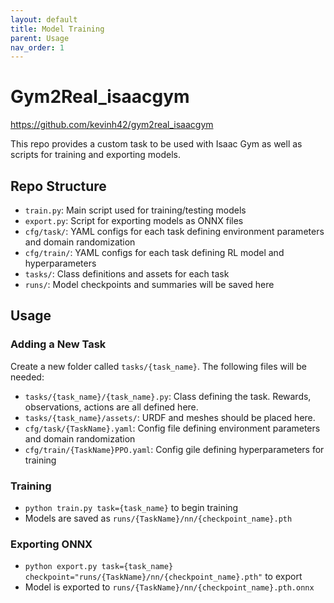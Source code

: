 ```yaml
---
layout: default
title: Model Training
parent: Usage
nav_order: 1
---
```


# Gym2Real_isaacgym
https://github.com/kevinh42/gym2real_isaacgym

This repo provides a custom task to be used with Isaac Gym as well as scripts for training and exporting models.

## Repo Structure
- `train.py`: Main script used for training/testing models
- `export.py`: Script for exporting models as ONNX files
- `cfg/task/`: YAML configs for each task defining environment parameters and domain randomization
- `cfg/train/`: YAML configs for each task defining RL model and hyperparameters
- `tasks/`: Class definitions and assets for each task
- `runs/`: Model checkpoints and summaries will be saved here

## Usage
### Adding a New Task
Create a new folder called `tasks/{task_name}`. The following files will be needed:
- `tasks/{task_name}/{task_name}.py`: Class defining the task. Rewards, observations, actions are all defined here.
- `tasks/{task_name}/assets/`: URDF and meshes should be placed here.
- `cfg/task/{TaskName}.yaml`: Config file defining environment parameters and domain randomization
- `cfg/train/{TaskName}PPO.yaml`: Config gile defining hyperparameters for training

### Training
- `python train.py task={task_name}` to begin training
- Models are saved as `runs/{TaskName}/nn/{checkpoint_name}.pth`

### Exporting ONNX
- `python export.py task={task_name} checkpoint="runs/{TaskName}/nn/{checkpoint_name}.pth"` to export
- Model is exported to `runs/{TaskName}/nn/{checkpoint_name}.pth.onnx`